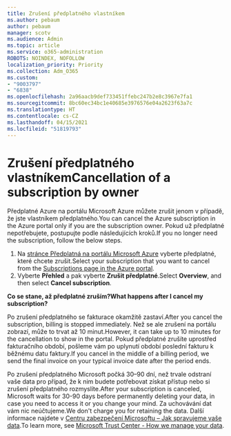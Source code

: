 ```yaml
---
title: Zrušení předplatného vlastníkem
ms.author: pebaum
author: pebaum
manager: scotv
ms.audience: Admin
ms.topic: article
ms.service: o365-administration
ROBOTS: NOINDEX, NOFOLLOW
localization_priority: Priority
ms.collection: Adm_O365
ms.custom:
- "9003797"
- "6838"
ms.openlocfilehash: 2a96aacb9def733451ffebc247b2e8c3967e7fa1
ms.sourcegitcommit: 8bc60ec34bc1e40685e3976576e04a2623f63a7c
ms.translationtype: HT
ms.contentlocale: cs-CZ
ms.lasthandoff: 04/15/2021
ms.locfileid: "51819793"
---
```

# <a name="cancellation-of-a-subscription-by-owner"></a><span data-ttu-id="c3c4e-102">Zrušení předplatného vlastníkem</span><span class="sxs-lookup"><span data-stu-id="c3c4e-102">Cancellation of a subscription by owner</span></span>

<span data-ttu-id="c3c4e-103">Předplatné Azure na portálu Microsoft Azure můžete zrušit jenom v případě, že jste vlastníkem předplatného.</span><span class="sxs-lookup"><span data-stu-id="c3c4e-103">You can cancel the Azure subscription in the Azure portal only if you are the subscription owner.</span></span> <span data-ttu-id="c3c4e-104">Pokud už předplatné nepotřebujete, postupujte podle následujících kroků.</span><span class="sxs-lookup"><span data-stu-id="c3c4e-104">If you no longer need the subscription, follow the below steps.</span></span>

1. <span data-ttu-id="c3c4e-105">Na [stránce Předplatná na portálu Microsoft Azure](https://ms.portal.azure.com/#blade/Microsoft_Azure_Billing/SubscriptionsBlade) vyberte předplatné, které chcete zrušit.</span><span class="sxs-lookup"><span data-stu-id="c3c4e-105">Select your subscription that you want to cancel from the [Subscriptions page in the Azure portal](https://ms.portal.azure.com/#blade/Microsoft_Azure_Billing/SubscriptionsBlade).</span></span>
2. <span data-ttu-id="c3c4e-106">Vyberte **Přehled** a pak vyberte **Zrušit předplatné**.</span><span class="sxs-lookup"><span data-stu-id="c3c4e-106">Select **Overview**, and then select **Cancel subscription**.</span></span>

<span data-ttu-id="c3c4e-107">**Co se stane, až předplatné zruším?**</span><span class="sxs-lookup"><span data-stu-id="c3c4e-107">**What happens after I cancel my subscription?**</span></span>

<span data-ttu-id="c3c4e-108">Po zrušení předplatného se fakturace okamžitě zastaví.</span><span class="sxs-lookup"><span data-stu-id="c3c4e-108">After you cancel the subscription, billing is stopped immediately.</span></span> <span data-ttu-id="c3c4e-109">Než se ale zrušení na portálu zobrazí, může to trvat až 10 minut.</span><span class="sxs-lookup"><span data-stu-id="c3c4e-109">However, it can take up to 10 minutes for the cancellation to show in the portal.</span></span> <span data-ttu-id="c3c4e-110">Pokud předplatné zrušíte uprostřed fakturačního období, pošleme vám po uplynutí období poslední fakturu k běžnému datu faktury.</span><span class="sxs-lookup"><span data-stu-id="c3c4e-110">If you cancel in the middle of a billing period, we send the final invoice on your typical invoice date after the period ends.</span></span>

<span data-ttu-id="c3c4e-111">Po zrušení předplatného Microsoft počká 30–⁠90 dní, než trvale odstraní vaše data pro případ, že k nim budete potřebovat získat přístup nebo si zrušení předplatného rozmyslíte.</span><span class="sxs-lookup"><span data-stu-id="c3c4e-111">After your subscription is canceled, Microsoft waits for 30-90 days before permanently deleting your data, in case you need to access it or you change your mind.</span></span> <span data-ttu-id="c3c4e-112">Za uchovávání dat vám nic neúčtujeme.</span><span class="sxs-lookup"><span data-stu-id="c3c4e-112">We don't charge you for retaining the data.</span></span> <span data-ttu-id="c3c4e-113">Další informace najdete v [Centru zabezpečení Microsoftu – Jak spravujeme vaše data](https://www.microsoft.com/trust-center/privacy/data-management#leave).</span><span class="sxs-lookup"><span data-stu-id="c3c4e-113">To learn more, see [Microsoft Trust Center - How we manage your data](https://www.microsoft.com/trust-center/privacy/data-management#leave).</span></span>


